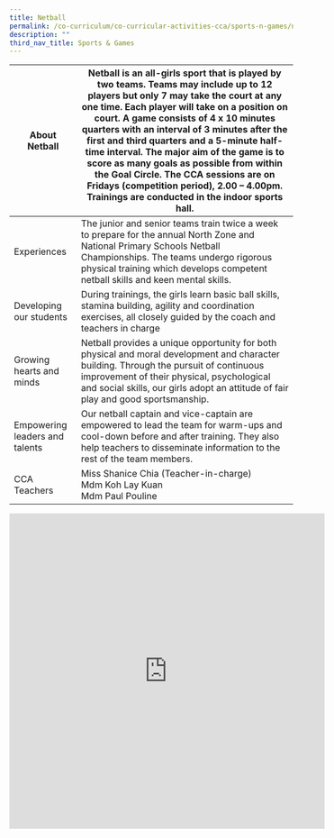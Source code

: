 ```yaml
---
title: Netball
permalink: /co-curriculum/co-curricular-activities-cca/sports-n-games/netball/
description: ""
third_nav_title: Sports & Games
---
```

<table class="tg">
<thead>
  <tr>
    <th class="tg-dafn">About Netball</th>
    <th class="tg-u05r">Netball is an all-girls sport that is played by two teams. Teams may include up to 12 players but only 7 may take the court at any one time. Each player will take on a position on court. A game consists of 4 x 10 minutes quarters with an interval of 3 minutes after the first and third quarters and a 5-minute half-time interval. The major aim of the game is to score as many goals as possible from within the Goal Circle. The CCA sessions are on Fridays (competition period), 2.00 – 4.00pm. Trainings are conducted in the indoor sports hall.</th>
  </tr>
</thead>
<tbody>
  <tr>
    <td class="tg-dafn">Experiences</td>
    <td class="tg-u05r">The junior and senior teams train twice a week to prepare for the annual North Zone and National Primary Schools Netball Championships. The teams undergo rigorous physical training which develops competent netball skills and keen mental skills.  </td>
  </tr>
  <tr>
    <td class="tg-dafn">Developing our students</td>
    <td class="tg-u05r">During trainings, the girls learn basic ball skills, stamina building, agility and coordination exercises, all closely guided by the coach and teachers in charge</td>
  </tr>
  <tr>
    <td class="tg-dafn">Growing hearts and minds</td>
    <td class="tg-u05r">Netball provides a unique opportunity for both physical and moral development and character building. Through the pursuit of continuous improvement of their physical, psychological and social skills, our girls adopt an attitude of fair play and good sportsmanship. </td>
  </tr>
  <tr>
    <td class="tg-dafn">Empowering leaders and talents</td>
    <td class="tg-u05r">Our netball captain and vice-captain are empowered to lead the team for warm-ups and cool-down before and after training. They also help teachers to disseminate information to the rest of the team members.</td>
  </tr>
  <tr>
    <td class="tg-dafn">CCA Teachers</td>
    <td class="tg-u05r">Miss Shanice Chia (Teacher-in-charge)<br>Mdm Koh Lay Kuan<br>Mdm Paul Pouline</td>
  </tr>
</tbody>
</table>

<iframe allowfullscreen="true" height="560" width="560" frameborder="0" src="https://docs.google.com/presentation/d/e/2PACX-1vRolg935zXmfmkkho37G2tFvmbojZesZkTb5sKry_fv0kmdh6Gcc4jT6YrhUXCYmf7RWD3km44HbYqP/embed?start=true&amp;loop=true&amp;delayms=3000"></iframe>